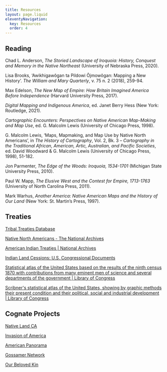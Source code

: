 ```yaml
---
title: Resources
layout: page.liquid
eleventyNavigation:
  key: Resources
  order: 4
---
```


## Reading

Chad L. Anderson, _The Storied Landscape of Iroquoia: History, Conquest and Memory in the Native Northeast_ (University of Nebraska Press, 2020).  

Lisa Brooks, ‘Awikhigawôgan ta Pildowi Ôjmowôgan: Mapping a New History’. _The William and Mary Quarterly_, v. 75 n. 2 (2018), 259-94.  

Max Edelson, _The New Map of Empire: How Britain Imagined America Before Independence_ (Harvard University Press, 2017).  

_Digital Mapping and Indigenous America_, ed. Janet Berry Hess (New York: Routledge, 2021). 

_Cartographic Encounters: Perspectives on Native American Map-Making and Map Use_, ed. G. Malcolm Lewis (University of Chicago Press, 1998).  

G. Malcolm Lewis, ‘Maps, Mapmaking, and Map Use by Native North Americans’, in _The History of Cartography_, Vol. 2, Bk. 3 – _Cartography in the Traditional African, American, Artic, Australian, and Pacific Societies_, ed. David Woodward & G. Malcolm Lewis (University of Chicago Press, 1998), 51-182.  

Jon Parmenter, _The Edge of the Woods: Iroquoia, 1534-1701_ (Michigan State University Press, 2010).  

Paul W. Mapp, _The Elusive West and the Contest for Empire, 1713-1763_ (University of North Carolina Press, 2011).  

Mark Warhus, _Another America: Native American Maps and the History of Our Land_ (New York: St. Martin’s Press, 1997).  


## Treaties

  

[Tribal Treaties Database](https://treaties.okstate.edu/)

 

[Native North Americans - The National Archives](https://www.nationalarchives.gov.uk/education/resources/native-north-americans/) 

 

[American Indian Treaties | National Archives](https://www.archives.gov/research/native-americans/treaties) 

 

[Indian Land Cessions: U.S. Congressional Documents](https://www.loc.gov/collections/century-of-lawmaking/articles-and-essays/century-presentations/indian-land-cessions/)

 

[Statistical atlas of the United States based on the results of the ninth census 1870 with contributions from many eminent men of science and several departments of the government | Library of Congress](https://www.loc.gov/item/05019329/)

 

[Scribner's statistical atlas of the United States, showing by graphic methods their present condition and their political, social and industrial development | Library of Congress](https://www.loc.gov/item/a40001834/)


## Cognate Projects

[Native Land CA](https://native-land.ca/) 

[Invasion of America](https://usg.maps.arcgis.com/apps/webappviewer/index.html?id=eb6ca76e008543a89349ff2517db47e6) 

[American Panorama](https://dsl.richmond.edu/panorama/) 

[Gossamer Network](https://gossamernetwork.com/) 

[Our Beloved Kin](https://ourbelovedkin.com/awikhigan/index) 

  
 
